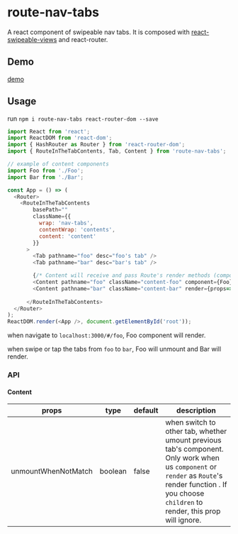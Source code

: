 # route-nav-tabs

A react component of swipeable nav tabs. 
It is composed with [react-swipeable-views](https://github.com/oliviertassinari/react-swipeable-views) and react-router.

## Demo

[demo](http://nonjene.github.io/demo/route-nav-tabs/)

## Usage

run `npm i route-nav-tabs react-router-dom --save`

```js
import React from 'react';
import ReactDOM from 'react-dom';
import { HashRouter as Router } from 'react-router-dom';
import { RouteInTheTabContents, Tab, Content } from 'route-nav-tabs';

// example of content components
import Foo from './Foo';
import Bar from './Bar';

const App = () => (
  <Router>
    <RouteInTheTabContents
        basePath=""
        className={{
          wrap: 'nav-tabs', 
          contentWrap: 'contents',
          content: 'content'
        }}
      >
        <Tab pathname="foo" desc="foo's tab" />
        <Tab pathname="bar" desc="bar's tab" />

        {/* Content will receive and pass Route's render methods (component/render/children). */}
        <Content pathname="foo" className="content-foo" component={Foo} />
        <Content pathname="bar" className="content-bar" render={props=><Bar {...props}/> unmountWhenNotMatch={true}} />
        
      </RouteInTheTabContents>
  </Router>
);
ReactDOM.render(<App />, document.getElementById('root'));
```
when navigate to `localhost:3000/#/foo`, Foo component will render.

when swipe or tap the tabs from `foo` to `bar`, Foo will unmount and Bar will render.

### API

#### Content

| props               | type    | default | description                                                                                                                                                                                              |
|---------------------|---------|---------|----------------------------------------------------------------------------------------------------------------------------------------------------------------------------------------------------------|
| unmountWhenNotMatch | boolean | false   | when switch to other tab, whether umount previous tab's component.  Only work when us  `component` or `render` as `Route`'s render function . If you choose `children` to render, this prop will ignore. |